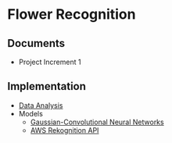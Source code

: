 # Flower Recognition

## Documents

- Project Increment 1

## Implementation

- [Data Analysis](https://github.com/nphan20181/Feature_Engineering_Project/blob/main/data_analysis.ipynb)
- Models
  - [Gaussian-Convolutional Neural Networks](https://github.com/nphan20181/Feature_Engineering_Project/blob/main/FlowerDetection_GuassianFeatures.ipynb)
  - [AWS Rekognition API](https://github.com/nphan20181/Feature_Engineering_Project/blob/main/Invoke_AWS_Rekognition_API.ipynb)
